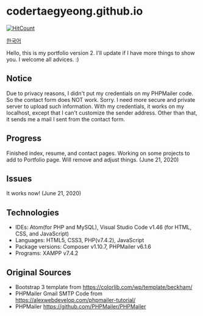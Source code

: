 # codertaegyeong.github.io
[![HitCount](http://hits.dwyl.com/CoderTaegyeong/codertaegyeonggithubio.svg)](http://hits.dwyl.com/CoderTaegyeong/codertaegyeonggithubio)

[한국어](README-ko.md)

Hello, this is my portfolio version 2. I'll update if I have more things to show you. I welcome all advices. :)

## Notice
Due to privacy reasons, I didn't put my credentials on my PHPMailer code. So the contact form does NOT work. Sorry. I need more secure and private server to upload such information. With my credentials, it works on my localhost, except that I can't customize the sender address. Other than that, it sends me a mail I sent from the contact form.

## Progress
Finished index, resume, and contact pages. Working on some projects to add to Portfolio page. Will remove and adjust things. (June 21, 2020)

## Issues
It works now! (June 21, 2020)

## Technologies
* IDEs: Atom(for PHP and MySQL), Visual Studio Code v1.46 (for HTML, CSS, and JavaScript)
* Languages: HTML5, CSS3, PHP(v7.4.2), JavaScript
* Package versions: Composer v1.10.7, PHPMailer v6.1.6
* Programs: XAMPP v7.4.2

## Original Sources
* Bootstrap 3 template from https://colorlib.com/wp/template/beckham/
* PHPMailer Gmail SMTP Code from https://alexwebdevelop.com/phpmailer-tutorial/
* PHPMailer https://github.com/PHPMailer/PHPMailer
